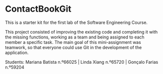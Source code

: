 # ContactBookGit
This is a starter kit for the first lab of the Software Engineering Course.

This project consisted of improving the existing code and completing it with the missing functions, working as a team and being assigned to each member a specific task.
The main goal of this mini-assignment was teamwork, so that everyone could use Git in the development of the application.

Students:
Mariana Batista n.º66025 |
Linda Xiang n.º65720 |
Gonçalo Farias n.º59204
